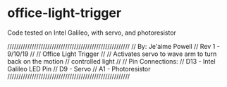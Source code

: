 # office-light-trigger
Code tested on Intel Galileo, with servo, and photoresistor

///////////////////////////////////////////////////////
// By: Je'aime Powell 
// Rev 1 - 9/10/19
//
// Office Light Trigger
//
// Activates servo to wave arm to turn back on the motion
// controlled light
//
// Pin Connections:
// D13 - Intel Galileo LED Pin
// D9 - Servo
// A1 - Photoresistor
///////////////////////////////////////////////////////


